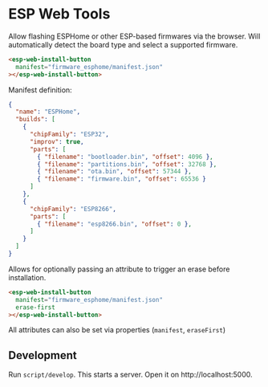# ESP Web Tools

Allow flashing ESPHome or other ESP-based firmwares via the browser. Will automatically detect the board type and select a supported firmware.

```html
<esp-web-install-button
  manifest="firmware_esphome/manifest.json"
></esp-web-install-button>
```

Manifest definition:

```json
{
  "name": "ESPHome",
  "builds": [
    {
      "chipFamily": "ESP32",
      "improv": true,
      "parts": [
        { "filename": "bootloader.bin", "offset": 4096 },
        { "filename": "partitions.bin", "offset": 32768 },
        { "filename": "ota.bin", "offset": 57344 },
        { "filename": "firmware.bin", "offset": 65536 }
      ]
    },
    {
      "chipFamily": "ESP8266",
      "parts": [
        { "filename": "esp8266.bin", "offset": 0 },
      ]
    }
  ]
}
```

Allows for optionally passing an attribute to trigger an erase before installation.

```html
<esp-web-install-button
  manifest="firmware_esphome/manifest.json"
  erase-first
></esp-web-install-button>
```

All attributes can also be set via properties (`manifest`, `eraseFirst`)

## Development

Run `script/develop`. This starts a server. Open it on http://localhost:5000.
